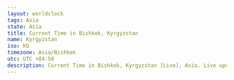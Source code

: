 ```yaml
---
layout: worldclock
tags: Asia
state: Asia
title: Current Time in Bishkek, Kyrgyzstan
name: Kyrgyzstan
iso: KG
timezone: Asia/Bishkek
utc: UTC +04:58
description: Current Time in Bishkek, Kyrgyzstan [Live], Asia. Live update now time in Bishkek, timezone Asia/Bishkek, UTC +04:58, Country ISO code & Current Local Time.
---
```


